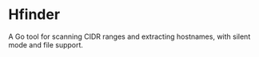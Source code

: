 # Hfinder
A Go tool for scanning CIDR ranges and extracting hostnames, with silent mode and file support.
